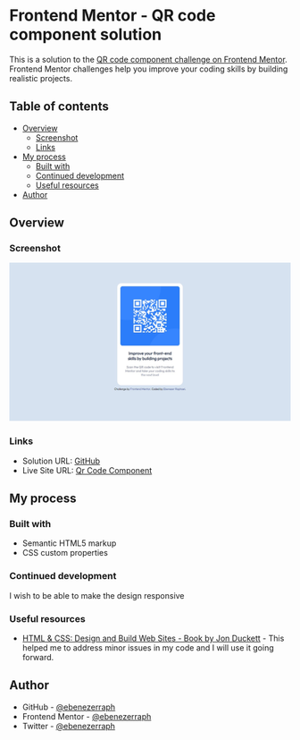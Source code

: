 # Frontend Mentor - QR code component solution

This is a solution to the [QR code component challenge on Frontend Mentor](https://www.frontendmentor.io/challenges/qr-code-component-iux_sIO_H). Frontend Mentor challenges help you improve your coding skills by building realistic projects. 

## Table of contents

- [Overview](#overview)
  - [Screenshot](#screenshot)
  - [Links](#links)
- [My process](#my-process)
  - [Built with](#built-with)
  - [Continued development](#continued-development)
  - [Useful resources](#useful-resources)
- [Author](#author)

## Overview

### Screenshot

![screenshot](images/qr-code-component.jpg)

### Links

- Solution URL: [GitHub](https://github.com/ebenezerraph/qr-code-component)
- Live Site URL: [Qr Code Component](https://ebenezerraph.github.io/qr-code-component/)

## My process

### Built with

- Semantic HTML5 markup
- CSS custom properties

### Continued development

I wish to be able to make the design responsive

### Useful resources

- [HTML & CSS: Design and Build Web Sites - Book by Jon Duckett](https://www.htmlandcssbook.com/) - This helped me to address minor issues in my code and I will use it going forward.

## Author

- GitHub - [@ebenezerraph](https://www.github.com/ebenezerraph)
- Frontend Mentor - [@ebenezerraph](https://www.frontendmentor.io/profile/ebenezerraph)
- Twitter - [@ebenezerraph](https://www.twitter.com/ebenezerraph)
